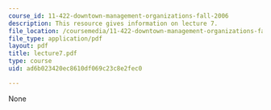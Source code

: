 ```yaml
---
course_id: 11-422-downtown-management-organizations-fall-2006
description: This resource gives information on lecture 7.
file_location: /coursemedia/11-422-downtown-management-organizations-fall-2006/ad6b023420ec8610df069c23c8e2fec0_lecture7.pdf
file_type: application/pdf
layout: pdf
title: lecture7.pdf
type: course
uid: ad6b023420ec8610df069c23c8e2fec0

---
```

None